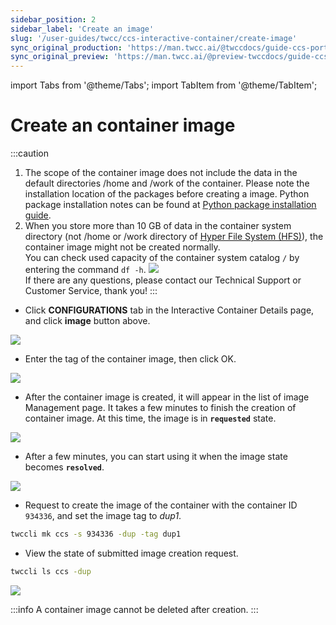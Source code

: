 ```yaml
---
sidebar_position: 2
sidebar_label: 'Create an image'
slug: '/user-guides/twcc/ccs-interactive-container/create-image'
sync_original_production: 'https://man.twcc.ai/@twccdocs/guide-ccs-port-zh' 
sync_original_preview: 'https://man.twcc.ai/@preview-twccdocs/guide-ccs-port-zh' 
---
```


import Tabs from '@theme/Tabs';
import TabItem from '@theme/TabItem';

# Create an container image


:::caution
1. The scope of the container image does not include the data in the default directories /home and /work of the container. Please note the installation location of the packages before creating a image. Python package installation notes can be found at [<ins>Python package installation guide</ins>](https://man.twcc.vip/en/docs/ccs/tutorials/python-package-installation-guide).
2. When you store more than 10 GB of data in the container system directory (not /home or /work directory of [<ins>Hyper File System (HFS)</ins>](https://man.twcc.vip/en/docs/hfs/intro)), the container image might not be created normally.<br/>
You can check used capacity of the container system catalog `/` by entering the command `df -h`.
![](https://cos.twcc.ai/SYS-MANUAL/uploads/upload_eeeecf274c536f0c7c8ce65c910ec9a5.png)<br/>
If there are any questions, please contact our Technical Support or Customer Service, thank you!
:::

<Tabs>
<TabItem value="TWCC Portal" label="TWCC Portal">

* Click **CONFIGURATIONS** tab in the Interactive Container Details page, and click **image** button above.

![](https://cos.twcc.ai/SYS-MANUAL/uploads/upload_9ffc1c5c98c6699cba4035298982d1bf.png)

* Enter the tag of the container image, then click OK.

![](https://cos.twcc.ai/SYS-MANUAL/uploads/upload_68385ca6ce0edbb15e95eca687d23386.png)

* After the container image is created, it will appear in the list of image Management page. It takes a few minutes to finish the creation of container image. At this time, the image is in **`requested`** state.

![](https://cos.twcc.ai/SYS-MANUAL/uploads/upload_37224305b2932aa939c56b73f3916cc4.png)

* After a few minutes, you can start using it when the image state becomes **`resolved`**.

![](https://cos.twcc.ai/SYS-MANUAL/uploads/upload_8b54cc67e44d7a70bc8362dbfd54ba5d.png)

</TabItem>
<TabItem value="TWCC CLI" label="TWCC CLI">

- Request to create the image of the container with the container ID `934336`, and set the image tag to *dup1*.

```bash
twccli mk ccs -s 934336 -dup -tag dup1 
```

- View the state of submitted image creation request.

```bash
twccli ls ccs -dup
```

![](https://cos.twcc.ai/SYS-MANUAL/uploads/upload_3b392366c438096c660347681dd81ca7.png)

</TabItem>
</Tabs>

:::info
A container image cannot be deleted after creation.
:::

<br/>